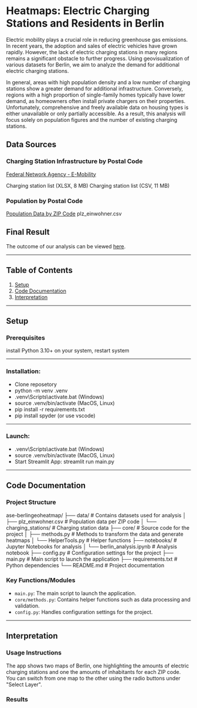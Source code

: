 # Heatmaps: Electric Charging Stations and Residents in Berlin

Electric mobility plays a crucial role in reducing greenhouse gas emissions. In recent years, the adoption and sales of electric vehicles have grown rapidly. However, the lack of electric charging stations in many regions remains a significant obstacle to further progress. Using geovisualization of various datasets for Berlin, we aim to analyze the demand for additional electric charging stations.

In general, areas with high population density and a low number of charging stations show a greater demand for additional infrastructure. Conversely, regions with a high proportion of single-family homes typically have lower demand, as homeowners often install private chargers on their properties. Unfortunately, comprehensive and freely available data on housing types is either unavailable or only partially accessible. As a result, this analysis will focus solely on population figures and the number of existing charging stations.

## Data Sources
### Charging Station Infrastructure by Postal Code

[Federal Network Agency - E-Mobility](https://www.bundesnetzagentur.de/DE/Fachthemen/ElektrizitaetundGas/E-Mobilitaet/start.html)

Charging station list (XLSX, 8 MB)
Charging station list (CSV, 11 MB)

### Population by Postal Code

[Population Data by ZIP Code](https://www.suche-postleitzahl.org/downloads)
plz_einwohner.csv

## Final Result
The outcome of our analysis can be viewed [here](https://aseproject-9hercgjdmeyphdljtnqpm6.streamlit.app/).

---

## Table of Contents

1. [Setup](#setup)
2. [Code Documentation](#code-documentation)
3. [Interpretation](#interpretation)

---

## <a name="setup"/>Setup

### Prerequisites
install Python 3.10+ on your system, restart system

---
### Installation:
- Clone reposetory
- python -m venv .venv
- .venv\Scripts\activate.bat (Windows)
- source .venv/bin/activate (MacOS, Linux)
- pip install -r requirements.txt
- pip install spyder (or use vscode)

---
### Launch:

- .venv\Scripts\activate.bat (Windows)
- source .venv/bin/activate (MacOS, Linux)
- Start Streamlit App: streamlit run main.py

---
## <a name="code-documentation"/>Code Documentation

### Project Structure
ase-berlingeoheatmap/ 
├── data/ # Contains datasets used for analysis 
│ ├── plz_einwohner.csv # Population data per ZIP code 
│ └── charging_stations/ # Charging station data 
├── core/ # Source code for the project 
│ ├── methods.py # Methods to transform the data and generate heatmaps 
│ └── HelperTools.py # Helper functions 
├── notebooks/ # Jupyter Notebooks for analysis 
│ └── berlin_analysis.ipynb # Analysis notebook 
├── config.py # Configuration settings for the project
├── main.py # Main script to launch the application
├── requirements.txt # Python dependencies 
└── README.md # Project documentation

### Key Functions/Modules
- `main.py`: The main script to launch the application.
- `core/methods.py`: Contains helper functions such as data processing and validation.
- `config.py`: Handles configuration settings for the project.

---
## <a name="interpretation"/>Interpretation

### Usage Instructions
The app shows two maps of Berlin, one highlighting the amounts of electric charging stations and one the amounts of inhabitants for each ZIP code. You can switch from one map to the other using the radio buttons under "Select Layer".

### Results


